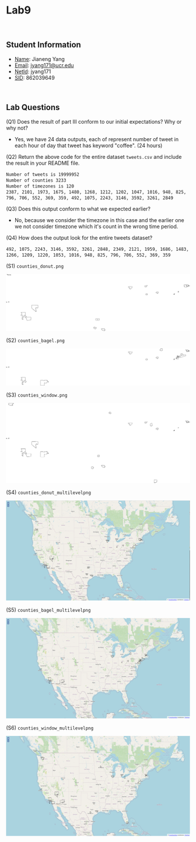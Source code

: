 # Lab9

<br/>

## Student Information
- <u>Name</u>: Jianeng Yang
- <u>Email</u>: jyang171@ucr.edu
- <u>NetId</u>: jyang171
- <u>SID</u>: 862039649

<br/>

## Lab Questions
(Q1) Does the result of part III conform to our initial expectations? Why or why not? <bar/>
* Yes, we have 24 data outputs, each of represent number of tweet in each hour of day that tweet has keyword "coffee". (24 hours)

(Q2) Return the above code for the entire dataset `tweets.csv` and include the result in your README file. <bar/>
```
Number of tweets is 19999952
Number of counties 3233
Number of timezones is 120
2387, 2101, 1973, 1675, 1480, 1268, 1212, 1202, 1047, 1016, 948, 825, 796, 706, 552, 369, 359, 492, 1075, 2243, 3146, 3592, 3261, 2849
```
(Q3) Does this output conform to what we expected earlier? <bar/>
* No, because we consider the timezone in this case and the earlier one we not consider timezone which it's count in the wrong time period.

(Q4) How does the output look for the entire tweets dataset? <bar/>
```
492, 1075, 2243, 3146, 3592, 3261, 2848, 2349, 2121, 1959, 1686, 1483, 1266, 1209, 1220, 1053, 1016, 948, 825, 796, 706, 552, 369, 359
```
(S1) `counties_donut.png` <bar/>

![image](counties_donut.png)

(S2) `counties_bagel.png` <bar/>

![image](counties_bagel.png)

(S3) `counties_window.png` <bar/>

![image](counties_window.png)

(S4) `counties_donut_multilevelpng`<bar/>

![image](counties_donut_multilevelpng.png)

(S5) `counties_bagel_multilevelpng`<bar/>

![image](counties_bagel_multilevelpng.png)

(S6) `counties_window_multilevelpng`<bar/>

![image](counties_window_multilevelpng.png)